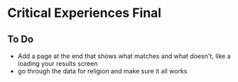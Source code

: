 # Critical Experiences Final

## To Do

- Add a page at the end that shows what matches and what doesn't, like a loading your results screen
- go through the data for religion and make sure it all works
  